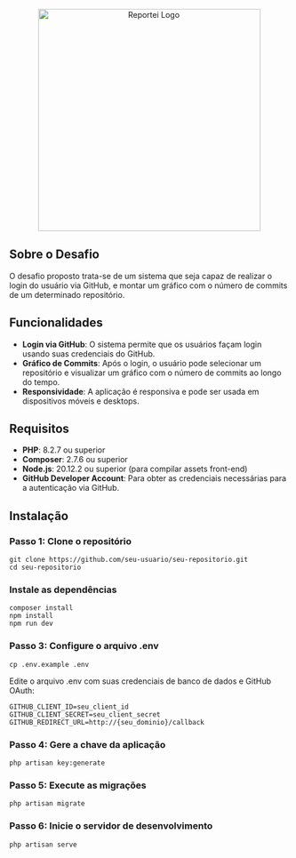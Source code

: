 <p align="center"><a href="https://laravel.com" target="_blank"><img src="https://www.edialog.com.br/wp-content/uploads/2020/10/reportei-logo.png" width="400" alt="Reportei Logo"></a></p>

## Sobre o Desafio

O desafio proposto trata-se de um sistema que seja capaz de realizar o login do usuário via GitHub, e montar um gráfico com o número de commits de um determinado repositório.

## Funcionalidades

- **Login via GitHub**: O sistema permite que os usuários façam login usando suas credenciais do GitHub.
- **Gráfico de Commits**: Após o login, o usuário pode selecionar um repositório e visualizar um gráfico com o número de commits ao longo do tempo.
- **Responsividade**: A aplicação é responsiva e pode ser usada em dispositivos móveis e desktops.

## Requisitos

- **PHP**: 8.2.7 ou superior
- **Composer**: 2.7.6 ou superior
- **Node.js**: 20.12.2 ou superior (para compilar assets front-end)
- **GitHub Developer Account**: Para obter as credenciais necessárias para a autenticação via GitHub.

## Instalação

### Passo 1: Clone o repositório

```
git clone https://github.com/seu-usuario/seu-repositorio.git
cd seu-repositorio
```

### Instale as dependências

```
composer install
npm install
npm run dev
```

### Passo 3: Configure o arquivo .env

```
cp .env.example .env
```
Edite o arquivo .env com suas credenciais de banco de dados e GitHub OAuth:
```
GITHUB_CLIENT_ID=seu_client_id
GITHUB_CLIENT_SECRET=seu_client_secret
GITHUB_REDIRECT_URL=http://{seu_dominio}/callback
```

### Passo 4: Gere a chave da aplicação

```
php artisan key:generate
```

### Passo 5: Execute as migrações

```
php artisan migrate
```

### Passo 6: Inicie o servidor de desenvolvimento

```
php artisan serve
```
